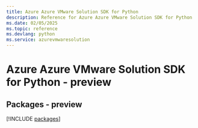 ```yaml
---
title: Azure Azure VMware Solution SDK for Python
description: Reference for Azure Azure VMware Solution SDK for Python
ms.date: 02/05/2025
ms.topic: reference
ms.devlang: python
ms.service: azurevmwaresolution
---
```

# Azure Azure VMware Solution SDK for Python - preview
## Packages - preview
[!INCLUDE [packages](azure-vmware-solution-index.md)]